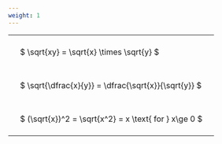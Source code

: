 ```yaml
---
weight: 1
---
```


<style type="text/css">
#T_18561 th.col_heading {
  text-align: left;
  font-size: 1em;
}
#T_18561 td {
  text-align: left;
  font-size: 1em;
  padding: 1.5em;
}
</style>
<table id="T_18561">
  <thead>
  </thead>
  <tbody>
    <tr>
      <td id="T_18561_row0_col0" class="data row0 col0" >$ \sqrt{xy} = \sqrt{x} \times \sqrt{y} $</td>
    </tr>
    <tr>
      <td id="T_18561_row1_col0" class="data row1 col0" >$ \sqrt{\dfrac{x}{y}} = \dfrac{\sqrt{x}}{\sqrt{y}} $</td>
    </tr>
    <tr>
      <td id="T_18561_row2_col0" class="data row2 col0" >$ (\sqrt{x})^2 = \sqrt{x^2} = x \text{ for } x\ge 0 $</td>
    </tr>
  </tbody>
</table>
